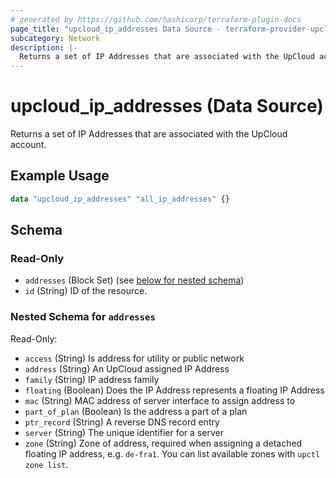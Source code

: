 ```yaml
---
# generated by https://github.com/hashicorp/terraform-plugin-docs
page_title: "upcloud_ip_addresses Data Source - terraform-provider-upcloud"
subcategory: Network
description: |-
  Returns a set of IP Addresses that are associated with the UpCloud account.
---
```


# upcloud_ip_addresses (Data Source)

Returns a set of IP Addresses that are associated with the UpCloud account.

## Example Usage

```terraform
data "upcloud_ip_addresses" "all_ip_addresses" {}
```

<!-- schema generated by tfplugindocs -->
## Schema

### Read-Only

- `addresses` (Block Set) (see [below for nested schema](#nestedblock--addresses))
- `id` (String) ID of the resource.

<a id="nestedblock--addresses"></a>
### Nested Schema for `addresses`

Read-Only:

- `access` (String) Is address for utility or public network
- `address` (String) An UpCloud assigned IP Address
- `family` (String) IP address family
- `floating` (Boolean) Does the IP Address represents a floating IP Address
- `mac` (String) MAC address of server interface to assign address to
- `part_of_plan` (Boolean) Is the address a part of a plan
- `ptr_record` (String) A reverse DNS record entry
- `server` (String) The unique identifier for a server
- `zone` (String) Zone of address, required when assigning a detached floating IP address, e.g. `de-fra1`. You can list available zones with `upctl zone list`.
